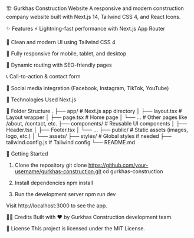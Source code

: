 🏗️ Gurkhas Construction Website
A responsive and modern construction company website built with Next.js 14, Tailwind CSS 4, and React Icons.

<!-- Optional: Replace with a real image -->

✨ Features
⚡ Lightning-fast performance with Next.js App Router

🎨 Clean and modern UI using Tailwind CSS 4

📱 Fully responsive for mobile, tablet, and desktop

🧭 Dynamic routing with SEO-friendly pages

📞 Call-to-action & contact form

🔗 Social media integration (Facebook, Instagram, TikTok, YouTube)

🚀 Technologies Used
Next.js

📁 Folder Structure
.
├── app/ # Next.js app directory
│ ├── layout.tsx # Layout wrapper
│ ├── page.tsx # Home page
│ └── ... # Other pages like /about, /contact, etc.
├── components/ # Reusable UI components
│ ├── Header.tsx
│ ├── Footer.tsx
│ └── ...
├── public/ # Static assets (images, logo, etc.)
│ └── assets/
├── styles/ # Global styles if needed
├── tailwind.config.js # Tailwind config
└── README.md

🔧 Getting Started

1. Clone the repository
   git clone https://github.com/your-username/gurkhas-construction.git
   cd gurkhas-construction

2. Install dependencies
   npm install

3. Run the development server
   npm run dev

Visit http://localhost:3000 to see the app.

👷‍♂️ Credits
Built with ❤️ by Gurkhas Construction development team.

📝 License
This project is licensed under the MIT License.
